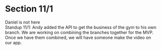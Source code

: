 # Section 11/1
Daniel is not here  
Standup 11/1: Andy added the API to get the business of the gym to his own branch. We are working on combining the branches together for the MVP. Once we have them combined, we will have someone make the video on our app. 
